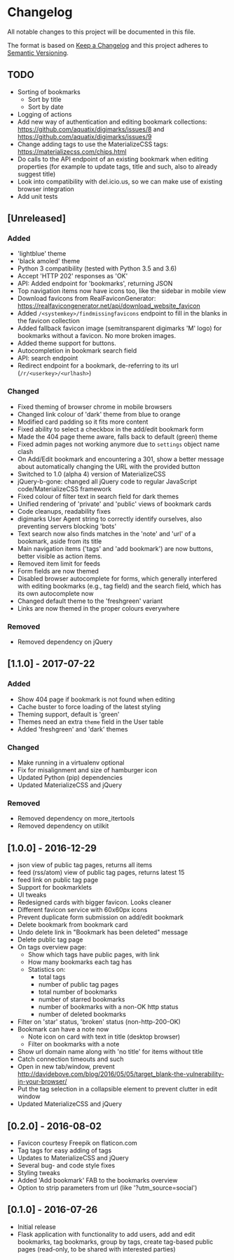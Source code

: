 # Changelog
All notable changes to this project will be documented in this file.

The format is based on [Keep a Changelog](https://keepachangelog.com/en/1.0.0/)
and this project adheres to [Semantic Versioning](https://semver.org/spec/v2.0.0.html).


## TODO

- Sorting of bookmarks
  - Sort by title
  - Sort by date
- Logging of actions
- Add new way of authentication and editing bookmark collections:
  https://github.com/aquatix/digimarks/issues/8 and https://github.com/aquatix/digimarks/issues/9
- Change adding tags to use the MaterializeCSS tags: https://materializecss.com/chips.html
- Do calls to the API endpoint of an existing bookmark when editing properties
  (for example to update tags, title and such, also to already suggest title)
- Look into compatibility with del.icio.us, so we can make use of existing browser integration
- Add unit tests


## [Unreleased]

### Added
- 'lightblue' theme
- 'black amoled' theme
- Python 3 compatibility (tested with Python 3.5 and 3.6)
- Accept 'HTTP 202' responses as 'OK'
- API: Added endpoint for 'bookmarks', returning JSON
- Top navigation items now have icons too, like the sidebar in mobile view
- Download favicons from RealFaviconGenerator: https://realfavicongenerator.net/api/download_website_favicon
- Added `/<systemkey>/findmissingfavicons` endpoint to fill in the blanks in the favicon collection
- Added fallback favicon image (semitransparent digimarks 'M' logo) for bookmarks without a favicon. No more broken images.
- Added theme support for buttons.
- Autocompletion in bookmark search field
- API: search endpoint
- Redirect endpoint for a bookmark, de-referring to its url (`/r/<userkey>/<urlhash>`)

### Changed
- Fixed theming of browser chrome in mobile browsers
- Changed link colour of 'dark' theme from blue to orange
- Modified card padding so it fits more content
- Fixed ability to select a checkbox in the add/edit bookmark form
- Made the 404 page theme aware, falls back to default (green) theme
- Fixed admin pages not working anymore due to `settings` object name clash
- On Add/Edit bookmark and encountering a 301, show a better message about automatically changing the URL with the provided button
- Switched to 1.0 (alpha 4) version of MaterializeCSS
- jQuery-b-gone: changed all jQuery code to regular JavaScript code/MaterializeCSS framework
- Fixed colour of filter text in search field for dark themes
- Unified rendering of 'private' and 'public' views of bookmark cards
- Code cleanups, readability fixes
- digimarks User Agent string to correctly identify ourselves, also preventing servers blocking 'bots'
- Text search now also finds matches in the 'note' and 'url' of a bookmark, aside from its title
- Main navigation items ('tags' and 'add bookmark') are now buttons, better visible as action items.
- Removed item limit for feeds
- Form fields are now themed
- Disabled browser autocomplete for forms, which generally interfered with editing bookmarks (e.g., tag field) and the search field,
  which has its own autocomplete now
- Changed default theme to the 'freshgreen' variant
- Links are now themed in the proper colours everywhere

### Removed
- Removed dependency on jQuery


## [1.1.0] - 2017-07-22

### Added
- Show 404 page if bookmark is not found when editing
- Cache buster to force loading of the latest styling
- Theming support, default is 'green'
- Themes need an extra `theme` field in the User table
- Added 'freshgreen' and 'dark' themes

### Changed
- Make running in a virtualenv optional
- Fix for misalignment and size of hamburger icon
- Updated Python (pip) dependencies
- Updated MaterializeCSS and jQuery

### Removed
- Removed dependency on more_itertools
- Removed dependency on utilkit


## [1.0.0] - 2016-12-29

- json view of public tag pages, returns all items
- feed (rss/atom) view of public tag pages, returns latest 15
- feed link on public tag page
- Support for bookmarklets
- UI tweaks
- Redesigned cards with bigger favicon. Looks cleaner
- Different favicon service with 60x60px icons
- Prevent duplicate form submission on add/edit bookmark
- Delete bookmark from bookmark card
- Undo delete link in "Bookmark has been deleted" message
- Delete public tag page
- On tags overview page:
  - Show which tags have public pages, with link
  - How many bookmarks each tag has
  - Statistics on:
    - total tags
    - number of public tag pages
    - total number of bookmarks
    - number of starred bookmarks
    - number of bookmarks with a non-OK http status
    - number of deleted bookmarks
- Filter on 'star' status, 'broken' status (non-http-200-OK)
- Bookmark can have a note now
  - Note icon on card with text in title (desktop browser)
  - Filter on bookmarks with a note
- Show url domain name along with 'no title' for items without title
- Catch connection timeouts and such
- Open in new tab/window, prevent
  http://davidebove.com/blog/2016/05/05/target_blank-the-vulnerability-in-your-browser/
- Put the tag selection in a collapsible element to prevent clutter in edit window
- Updated MaterializeCSS and jQuery


## [0.2.0] - 2016-08-02

- Favicon courtesy Freepik on flaticon.com
- Tag tags for easy adding of tags
- Updates to MaterializeCSS and jQuery
- Several bug- and code style fixes
- Styling tweaks
- Added 'Add bookmark' FAB to the bookmarks overview
- Option to strip parameters from url (like '?utm_source=social')


## [0.1.0] - 2016-07-26

- Initial release
- Flask application with functionality to add users, add and edit bookmarks,
  tag bookmarks, group by tags, create tag-based public pages (read-only, to be shared
  with interested parties)
